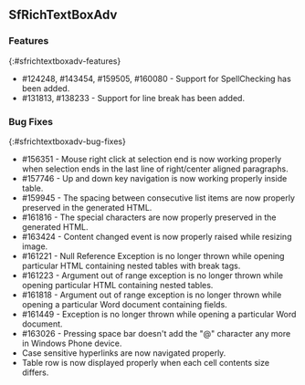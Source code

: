 ## SfRichTextBoxAdv

### Features
{:#sfrichtextboxadv-features}
* \#124248, \#143454, \#159505, \#160080 - Support for SpellChecking has been added.
* \#131813, \#138233 - Support for line break has been added. 

### Bug Fixes
{:#sfrichtextboxadv-bug-fixes}
* \#156351 - Mouse right click at selection end is now working properly when selection ends in the last line of right/center aligned paragraphs.
* \#157746 - Up and down key navigation is now working properly inside table.
* \#159945 - The spacing between consecutive list items are now properly preserved in the generated HTML.
* \#161816 - The special characters are now properly preserved in the generated HTML.
* \#163424 - Content changed event is now properly raised while resizing image.
* \#161221 - Null Reference Exception is no longer thrown while opening particular HTML containing nested tables with break tags.
* \#161223 - Argument out of range exception is no longer thrown while opening particular HTML containing nested tables.
* \#161818 - Argument out of range exception is no longer thrown while opening a particular Word document containing fields.
* \#161449 - Exception is no longer thrown while opening a particular Word document.
* \#163026 - Pressing space bar doesn't add the "@" character any more in Windows Phone device.
* Case sensitive hyperlinks are now navigated properly.
* Table row is now displayed properly when each cell contents size differs.
